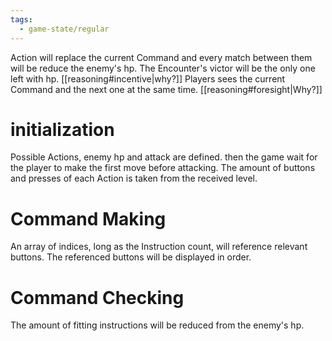 ```yaml
---
tags:
  - game-state/regular
---
```


Action will replace the current Command and every match between them will be reduce the enemy's hp.
The Encounter's victor will be the only one left with hp. [[reasoning#incentive|why?]]
Players sees the current Command and the next one at the same time. [[reasoning#foresight|Why?]]
# initialization
Possible Actions, enemy hp and attack are defined.
then the game wait for the player to make the first move before attacking.
The amount of buttons and presses of each Action is taken from the received level.
# Command Making
An array of indices, long as the Instruction count, will reference relevant buttons.
The referenced buttons will be displayed in order.
# Command Checking 
The amount of fitting instructions will be reduced from the enemy's hp.

